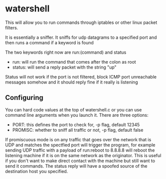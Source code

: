 watershell
==========
This will allow you to run commands through iptables or other linux packet filters.

It is essentially a sniffer. It sniffs for udp datagrams to a specified port and then runs a command if a keyword is found

The two keywords right now are run:(command) and status
- run: will run the command that comes after the colon as root
- status: will send a reply packet with the string "up"

Status will not work if the port is not filtered, block ICMP port unreachable messages somehow and it should reply fine if it really is listening

Configuring
-----------
You can hard code values at the top of watershell.c or you can use command line arguments when you launch it. There are three options:
- PORT: this defines the port to check for, -p flag, default 12345
- PROMISC: whether to sniff all traffic or not, -p flag, default false

If promiscuous mode is on any traffic that goes over the network that is UDP and matches the spectfied port will trigger the program, for example sending UDP traffic with a payload of run:reboot to 8.8.8.8 will reboot the listening machine if it is on the same network as the originator. This is useful if you don't want to make direct contact with the machine but still want to send it commands. The status reply will have a spoofed source of the destination host you specified.
